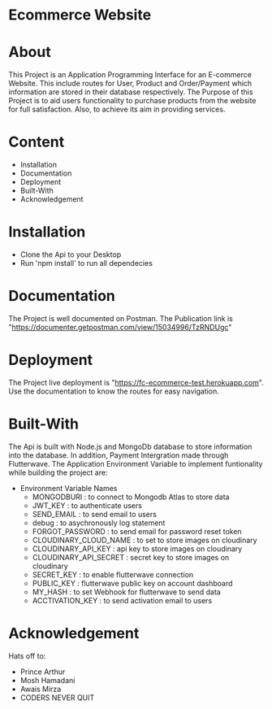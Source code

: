 # Ecommerce Website

# About

This Project is an Application Programming Interface for an E-commerce Website. This include routes for User, Product and Order/Payment which information are stored in their database respectively. The Purpose of this Project is to aid users functionality to purchase products from the website for full satisfaction. Also, to achieve its aim in providing services.

# Content

- Installation
- Documentation
- Deployment
- Built-With
- Acknowledgement

# Installation

- Clone the Api to your Desktop
- Run 'npm install' to run all dependecies

# Documentation

The Project is well documented on Postman. The Publication link is "https://documenter.getpostman.com/view/15034996/TzRNDUgc"

# Deployment

The Project live deployment is "https://fc-ecommerce-test.herokuapp.com". Use the documentation to know the routes for easy navigation.

# Built-With

The Api is built with Node.js and MongoDb database to store information into the database. In addition, Payment Intergration made through Flutterwave. The Application Environment Variable to implement funtionality while building the project are:

- Environment Variable Names
  - MONGODBURI : to connect to Mongodb Atlas to store data
  - JWT_KEY : to authenticate users
  - SEND_EMAIL : to send email to users
  - debug : to asychronously log statement
  - FORGOT_PASSWORD : to send email for password reset token
  - CLOUDINARY_CLOUD_NAME : to set to store images on cloudinary
  - CLOUDINARY_API_KEY : api key to store images on cloudinary
  - CLOUDINARY_API_SECRET : secret key to store images on cloudinary
  - SECRET_KEY : to enable flutterwave connection
  - PUBLIC_KEY : flutterwave public key on account dashboard
  - MY_HASH : to set Webhook for flutterwave to send data
  - ACCTIVATION_KEY : to send activation email to users

# Acknowledgement

Hats off to:

- Prince Arthur
- Mosh Hamadani
- Awais Mirza
- CODERS NEVER QUIT
